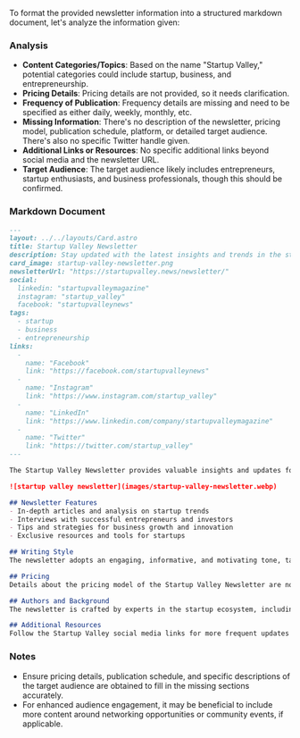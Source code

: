 To format the provided newsletter information into a structured markdown document, let's analyze the information given:

### Analysis
- **Content Categories/Topics**: Based on the name "Startup Valley," potential categories could include startup, business, and entrepreneurship.
- **Pricing Details**: Pricing details are not provided, so it needs clarification.
- **Frequency of Publication**: Frequency details are missing and need to be specified as either daily, weekly, monthly, etc.
- **Missing Information**: There's no description of the newsletter, pricing model, publication schedule, platform, or detailed target audience. There's also no specific Twitter handle given.
- **Additional Links or Resources**: No specific additional links beyond social media and the newsletter URL.
- **Target Audience**: The target audience likely includes entrepreneurs, startup enthusiasts, and business professionals, though this should be confirmed.

### Markdown Document
```markdown
---
layout: ../../layouts/Card.astro
title: Startup Valley Newsletter
description: Stay updated with the latest insights and trends in the startup ecosystem with Startup Valley Newsletter.
card_image: startup-valley-newsletter.png
newsletterUrl: "https://startupvalley.news/newsletter/"
social:
  linkedin: "startupvalleymagazine"
  instagram: "startup_valley"
  facebook: "startupvalleynews"
tags:
  - startup
  - business
  - entrepreneurship
links:
  -
    name: "Facebook"
    link: "https://facebook.com/startupvalleynews"
  -
    name: "Instagram"
    link: "https://www.instagram.com/startup_valley"
  -
    name: "LinkedIn"
    link: "https://www.linkedin.com/company/startupvalleymagazine"
  -
    name: "Twitter"
    link: "https://twitter.com/startup_valley"
---

The Startup Valley Newsletter provides valuable insights and updates for startup founders, entrepreneurs, and business professionals. Each edition offers expert advice, news on the latest trends, and resources to empower your journey in the startup world.

![startup valley newsletter](images/startup-valley-newsletter.webp)

## Newsletter Features
- In-depth articles and analysis on startup trends
- Interviews with successful entrepreneurs and investors
- Tips and strategies for business growth and innovation
- Exclusive resources and tools for startups

## Writing Style
The newsletter adopts an engaging, informative, and motivating tone, tailored for aspiring and established entrepreneurs looking to stay ahead in the startup field.

## Pricing
Details about the pricing model of the Startup Valley Newsletter are not specified but should be explored either through the newsletter subscription page or by contacting the publisher directly.

## Authors and Background
The newsletter is crafted by experts in the startup ecosystem, including seasoned entrepreneurs and industry analysts dedicated to providing high-quality content.

## Additional Resources
Follow the Startup Valley social media links for more frequent updates and connect with the global startup community.
```

### Notes
- Ensure pricing details, publication schedule, and specific descriptions of the target audience are obtained to fill in the missing sections accurately.
- For enhanced audience engagement, it may be beneficial to include more content around networking opportunities or community events, if applicable.